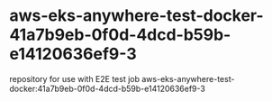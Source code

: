 # aws-eks-anywhere-test-docker-41a7b9eb-0f0d-4dcd-b59b-e14120636ef9-3
repository for use with E2E test job aws-eks-anywhere-test-docker:41a7b9eb-0f0d-4dcd-b59b-e14120636ef9-3
